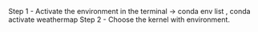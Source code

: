 
Step 1 - Activate the environment in the terminal -> conda env list , conda activate weathermap
Step 2 - Choose the kernel with environment.